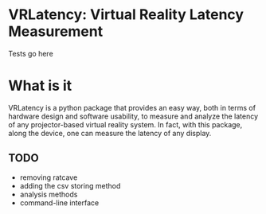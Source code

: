 # VRLatency: Virtual Reality Latency Measurement 
Tests go here

# What is it
VRLatency is a python package that provides an easy way, both in terms of hardware design and software usability, to measure and analyze the latency of any projector-based virtual reality system. In fact, with this package, along the device, one can measure the latency of any display.

## TODO
- removing ratcave
- adding the csv storing method
- analysis methods
- command-line interface
